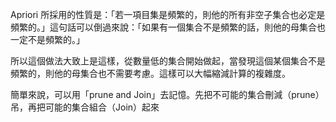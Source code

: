 Apriori 所採用的性質是：「若一項目集是頻繁的，則他的所有非空子集合也必定是頻繁的。」這句話可以倒過來說：「如果有一個集合不是頻繁的話，則他的母集合也一定不是頻繁的。」

所以這個做法大致上是這樣，從數量低的集合開始做起，當發現這個某個集合不是頻繁的，則他的母集合也不需要考慮。這樣可以大幅縮減計算的複雜度。

簡單來說，可以用「prune and Join」去記憶。先把不可能的集合刪減（prune）吊，再把可能的集合組合（Join）起來